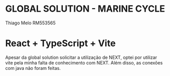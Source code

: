 # GLOBAL SOLUTION - MARINE CYCLE
Thiago Melo RM553565
# React + TypeScript + Vite
Apesar da global solution solicitar a utilização de NEXT, optei por utilizar vite pela minha falta de conhecimento com NEXT.
Além disso, as conexões com java não foram feitas.

